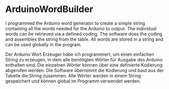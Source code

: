 # ArduinoWordBuilder

I programmed the Arduino word generator to create a simple string containing all the words needed
for the Arduino to output. The individual words can be retrieved via a defined coding. The software
does the coding and assembles the string from the table. All words are stored in a string and can
be used globally in the program.

Der Arduino Wort Erzeuger habe ich programmiert, um einen einfachen String zu erzeugen,
in dem alle benötigten Wörter für Ausgabe des Arduino enthalten sind. Die einzelnen Wörter
können über eine definierte Kodierung abgerufen werden. Die Software übernimmt die Kodierung
und baut aus der Tabelle die String zusammen.
Alle Wörter werden in einem String gespeichert und können global im Programm verwendet werden. 
